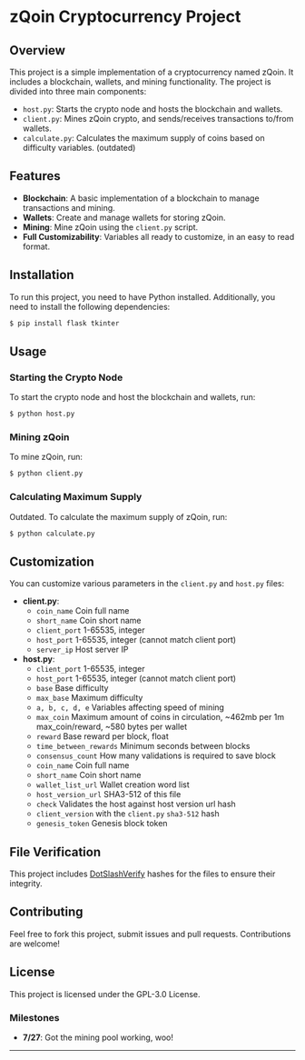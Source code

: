 
# zQoin Cryptocurrency Project

## Overview
This project is a simple implementation of a cryptocurrency named zQoin. It includes a blockchain, wallets, and mining functionality. The project is divided into three main components:
- `host.py`: Starts the crypto node and hosts the blockchain and wallets.
- `client.py`: Mines zQoin crypto, and sends/receives transactions to/from wallets.
- `calculate.py`: Calculates the maximum supply of coins based on difficulty variables. (outdated)

## Features
- **Blockchain**: A basic implementation of a blockchain to manage transactions and mining.
- **Wallets**: Create and manage wallets for storing zQoin.
- **Mining**: Mine zQoin using the `client.py` script.
- **Full Customizability**: Variables all ready to customize, in an easy to read format.

## Installation
To run this project, you need to have Python installed. Additionally, you need to install the following dependencies:
```bash
$ pip install flask tkinter
```

## Usage
### Starting the Crypto Node
To start the crypto node and host the blockchain and wallets, run:
```bash
$ python host.py
```

### Mining zQoin
To mine zQoin, run:
```bash
$ python client.py
```

### Calculating Maximum Supply
Outdated.
To calculate the maximum supply of zQoin, run:
```bash
$ python calculate.py
```

## Customization
You can customize various parameters in the `client.py` and `host.py` files:
- **client.py**:
  - `coin_name` Coin full name
  - `short_name` Coin short name
  - `client_port` 1-65535, integer 
  - `host_port` 1-65535, integer (cannot match client port)
  - `server_ip` Host server IP
- **host.py**:
  - `client_port` 1-65535, integer
  - `host_port` 1-65535, integer (cannot match client port)
  - `base` Base difficulty
  - `max_base` Maximum difficulty
  - `a, b, c, d, e` Variables affecting speed of mining
  - `max_coin` Maximum amount of coins in circulation, ~462mb per 1m max_coin/reward, ~580 bytes per wallet
  - `reward` Base reward per block, float
  - `time_between_rewards` Minimum seconds between blocks
  - `consensus_count` How many validations is required to save block
  - `coin_name` Coin full name
  - `short_name` Coin short name
  - `wallet_list_url` Wallet creation word list
  - `host_version_url` SHA3-512 of this file
  - `check` Validates the host against host version url hash
  - `client_version` with the `client.py` `sha3-512` hash
  - `genesis_token` Genesis block token

## File Verification
This project includes [DotSlashVerify](https://github.com/dotslashCosmic/DotSlashVerify) hashes for the files to ensure their integrity.

## Contributing
Feel free to fork this project, submit issues and pull requests. Contributions are welcome!

## License
This project is licensed under the GPL-3.0 License.

### Milestones
- **7/27**: Got the mining pool working, woo!

---
